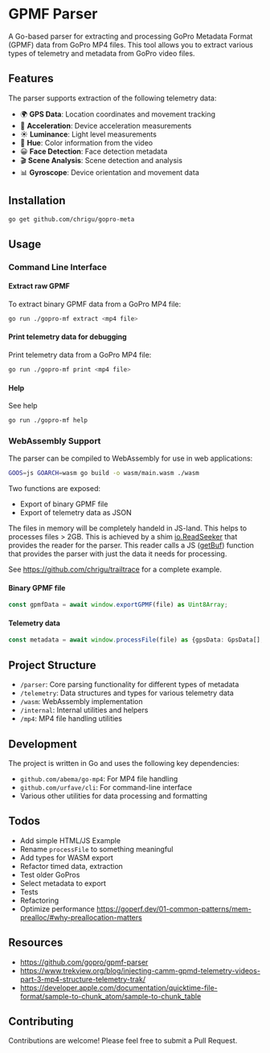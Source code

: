 # GPMF Parser

A Go-based parser for extracting and processing GoPro Metadata Format (GPMF) data from GoPro MP4 files. This tool allows you to extract various types of telemetry and metadata from GoPro video files.

## Features

The parser supports extraction of the following telemetry data:

- 🌍 **GPS Data**: Location coordinates and movement tracking
- 🚀 **Acceleration**: Device acceleration measurements
- ☀️ **Luminance**: Light level measurements
- 🎨 **Hue**: Color information from the video
- 😀 **Face Detection**: Face detection metadata
- 🎬 **Scene Analysis**: Scene detection and analysis
- 📊 **Gyroscope**: Device orientation and movement data

## Installation

```bash
go get github.com/chrigu/gopro-meta
```

## Usage

### Command Line Interface

#### Extract raw GPMF

To extract binary GPMF data from a GoPro MP4 file:

```bash
go run ./gopro-mf extract <mp4 file>
```

#### Print telemetry data for debugging

Print telemetry data from a GoPro MP4 file:

```bash
go run ./gopro-mf print <mp4 file>
```

#### Help

See help

```bash
go run ./gopro-mf help
```

### WebAssembly Support

The parser can be compiled to WebAssembly for use in web applications:

```bash
GOOS=js GOARCH=wasm go build -o wasm/main.wasm ./wasm
```

Two functions are exposed:

- Export of binary GPMF file
- Export of telemetry data as JSON

The files in memory will be completely handeld in JS-land. This helps to processes files > 2GB. This is achieved by a shim [io.ReadSeeker](https://github.com/chrigu/go-gpmf/blob/main/wasm/source.go) that provides the reader for the parser. This reader calls a JS ([getBuf](https://github.com/chrigu/trailtrace/blob/main/public/worker_wasm.js)) function that provides the parser with just the data it needs for processing.

See https://github.com/chrigu/trailtrace for a complete example.

#### Binary GPMF file

```typescript
const gpmfData = await window.exportGPMF(file) as Uint8Array;
```

#### Telemetry data

```typescript
const metadata = await window.processFile(file) as {gpsData: GpsData[], gyroData: any[], faceData: any[], lumaData: any[], hueData: any[], sceneData: any[]};
```

## Project Structure

- `/parser`: Core parsing functionality for different types of metadata
- `/telemetry`: Data structures and types for various telemetry data
- `/wasm`: WebAssembly implementation
- `/internal`: Internal utilities and helpers
- `/mp4`: MP4 file handling utilities

## Development

The project is written in Go and uses the following key dependencies:
- `github.com/abema/go-mp4`: For MP4 file handling
- `github.com/urfave/cli`: For command-line interface
- Various other utilities for data processing and formatting

## Todos

- Add simple HTML/JS Example
- Rename `processFile` to something meaningful
- Add types for WASM export
- Refactor timed data, extraction
- Test older GoPros
- Select metadata to export
- Tests
- Refactoring
- Optimize performance https://goperf.dev/01-common-patterns/mem-prealloc/#why-preallocation-matters

## Resources
- https://github.com/gopro/gpmf-parser
- https://www.trekview.org/blog/injecting-camm-gpmd-telemetry-videos-part-3-mp4-structure-telemetry-trak/
- https://developer.apple.com/documentation/quicktime-file-format/sample-to-chunk_atom/sample-to-chunk_table

## Contributing

Contributions are welcome! Please feel free to submit a Pull Request.
